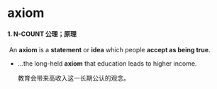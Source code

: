 # axiom

#### 1. N-COUNT 公理；原理

​	 An **axiom** is a **statement** or **idea** which people **accept as being true**.

- ...the long-held **axiom** that education leads to higher income.

  教育会带来高收入这一长期公认的观念。
